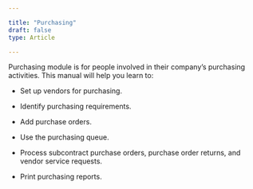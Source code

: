 ```yaml
---

title: "Purchasing"
draft: false
type: Article

---
```


Purchasing module is for people involved in their company’s purchasing activities. This manual will help you learn to:

- Set up vendors for purchasing.

- Identify purchasing requirements.

- Add purchase orders.

- Use the purchasing queue.

- Process subcontract purchase orders, purchase order returns, and vendor service requests.

- Print purchasing reports.
